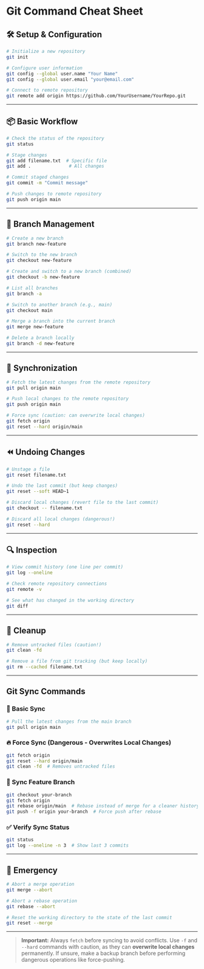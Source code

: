 # Git Command Cheat Sheet

## 🛠️ Setup & Configuration

```bash
# Initialize a new repository
git init

# Configure user information
git config --global user.name "Your Name"
git config --global user.email "your@email.com"

# Connect to remote repository
git remote add origin https://github.com/YourUsername/YourRepo.git
```

---

## 📦 Basic Workflow

```bash
# Check the status of the repository
git status

# Stage changes
git add filename.txt  # Specific file
git add .              # All changes

# Commit staged changes
git commit -m "Commit message"

# Push changes to remote repository
git push origin main
```

---

## 🌿 Branch Management

```bash
# Create a new branch
git branch new-feature

# Switch to the new branch
git checkout new-feature

# Create and switch to a new branch (combined)
git checkout -b new-feature

# List all branches
git branch -a

# Switch to another branch (e.g., main)
git checkout main

# Merge a branch into the current branch
git merge new-feature

# Delete a branch locally
git branch -d new-feature
```

---

## 🔄 Synchronization

```bash
# Fetch the latest changes from the remote repository
git pull origin main

# Push local changes to the remote repository
git push origin main

# Force sync (caution: can overwrite local changes)
git fetch origin
git reset --hard origin/main
```

---

## ⏪ Undoing Changes

```bash
# Unstage a file
git reset filename.txt

# Undo the last commit (but keep changes)
git reset --soft HEAD~1

# Discard local changes (revert file to the last commit)
git checkout -- filename.txt

# Discard all local changes (dangerous!)
git reset --hard
```

---

## 🔍 Inspection

```bash
# View commit history (one line per commit)
git log --oneline

# Check remote repository connections
git remote -v

# See what has changed in the working directory
git diff
```

---

## 🧹 Cleanup

```bash
# Remove untracked files (caution!)
git clean -fd

# Remove a file from git tracking (but keep locally)
git rm --cached filename.txt
```

---

## Git Sync Commands

### 🔄 Basic Sync

```bash
# Pull the latest changes from the main branch
git pull origin main
```

### 🔥 Force Sync (Dangerous - Overwrites Local Changes)

```bash
git fetch origin
git reset --hard origin/main
git clean -fd  # Removes untracked files
```

### 🌿 Sync Feature Branch

```bash
git checkout your-branch
git fetch origin
git rebase origin/main  # Rebase instead of merge for a cleaner history
git push -f origin your-branch  # Force push after rebase
```

### ✅ Verify Sync Status

```bash
git status
git log --oneline -n 3  # Show last 3 commits
```

---

## 🚨 Emergency

```bash
# Abort a merge operation
git merge --abort

# Abort a rebase operation
git rebase --abort

# Reset the working directory to the state of the last commit
git reset --merge
```

---

> **Important:** Always `fetch` before syncing to avoid conflicts.
> Use `-f` and `--hard` commands with caution, as they can **overwrite local changes** permanently.
> If unsure, make a backup branch before performing dangerous operations like force-pushing.

```
